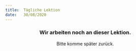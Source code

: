 ```yaml
---
title:  Tägliche Lektion
date:   30/08/2020
---
```


### <center>Wir arbeiten noch an dieser Lektion.</center>
<center>Bitte komme später zurück.</center>